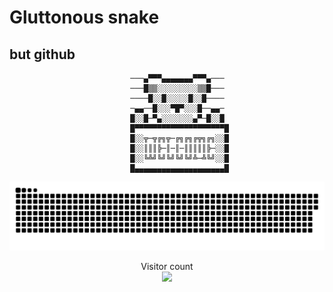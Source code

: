 # Gluttonous snake 
## but github

                               ───▄▀▀▀▄▄▄▄▄▄▄▀▀▀▄───
                               ───█▒▒░░░░░░░░░▒▒█───
                               ────█░░█░░░░░█░░█────
                               ─▄▄──█░░░▀█▀░░░█──▄▄─
                               █░░█─▀▄░░░░░░░▄▀─█░░█
                               █▀▀▀▀▀▀▀▀▀▀▀▀▀▀▀▀▀▀▀▀█
                               █░░╦─╦╔╗╦─╔╗╔╗╔╦╗╔╗░░█
                               █░░║║║╠─║─║─║║║║║╠─░░█
                               █░░╚╩╝╚╝╚╝╚╝╚╝╩─╩╚╝░░█
                               █▄▄▄▄▄▄▄▄▄▄▄▄▄▄▄▄▄▄▄▄█

    
<a href=#><img src="contributions.svg"></a>

<p align="center"> 
  Visitor count<br>
  <img src="https://profile-counter.glitch.me/Lele962/count.svg" />
</p>

